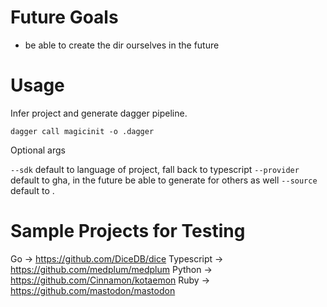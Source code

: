# Future Goals 

* be able to create the dir ourselves in the future 

# Usage 

Infer project and generate dagger pipeline.

```
dagger call magicinit -o .dagger
```

Optional args 

`--sdk` default to language of project, fall back to typescript 
`--provider` default to gha, in the future be able to generate for others as well 
`--source` default to .

# Sample Projects for Testing 

Go -> https://github.com/DiceDB/dice 
Typescript -> https://github.com/medplum/medplum
Python -> https://github.com/Cinnamon/kotaemon
Ruby -> https://github.com/mastodon/mastodon
